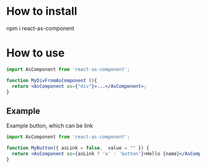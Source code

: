 # How to install
npm i react-as-component

# How to use
```jsx
import AsComponent from 'react-as-component';

function MyDivFromAsComponent (){
  return <AsComponent as={"div"}>...</AsComponent>;
}
```
## Example

Example button, which can be link
```jsx
import AsComponent from 'react-as-component';

function MyButton({ asLink = false,  value = "" }) {
  return <AsComponent as={asLink ? 'a' : 'button'}>Hello {name}</AsComponent>;
}
```
